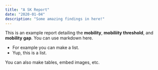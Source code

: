 ```yaml
---
title: "A SK Report"
date: "2020-01-04"
description: "Some amazing findings in here!"
---
```


This is an example report detailing the **mobility**, **mobiliity threshold**, and **mobility gap**. You can use markdown here.

- For example you can make a list.
- Yup, this is a list.

You can also make tables, embed images, etc.
